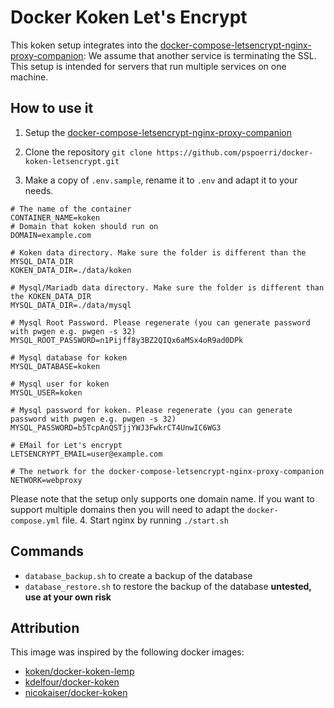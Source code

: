 # Docker Koken Let's Encrypt

This koken setup integrates into the [docker-compose-letsencrypt-nginx-proxy-companion](https://github.com/evertramos/docker-compose-letsencrypt-nginx-proxy-companion): 
We assume that another service is terminating the SSL. This setup is intended for servers that run multiple services on one machine.

## How to use it

1. Setup the [docker-compose-letsencrypt-nginx-proxy-companion](https://github.com/evertramos/docker-compose-letsencrypt-nginx-proxy-companion)
2. Clone the repository `git clone https://github.com/pspoerri/docker-koken-letsencrypt.git`

3. Make a copy of `.env.sample`, rename it to `.env` and adapt it to your needs.
```
# The name of the container
CONTAINER_NAME=koken
# Domain that koken should run on
DOMAIN=example.com

# Koken data directory. Make sure the folder is different than the MYSQL_DATA_DIR
KOKEN_DATA_DIR=./data/koken

# Mysql/Mariadb data directory. Make sure the folder is different than the KOKEN_DATA_DIR
MYSQL_DATA_DIR=./data/mysql

# Mysql Root Password. Please regenerate (you can generate password with pwgen e.g. pwgen -s 32)
MYSQL_ROOT_PASSWORD=n1Pijff8y3BZ2QIQx6aMSx4oR9ad0DPk

# Mysql database for koken
MYSQL_DATABASE=koken

# Mysql user for koken
MYSQL_USER=koken

# Mysql password for koken. Please regenerate (you can generate password with pwgen e.g. pwgen -s 32)
MYSQL_PASSWORD=b5TcpAnQSTjjYWJ3FwkrCT4UnwIC6WG3

# EMail for Let's encrypt
LETSENCRYPT_EMAIL=user@example.com

# The network for the docker-compose-letsencrypt-nginx-proxy-companion 
NETWORK=webproxy
```
Please note that the setup only supports one domain name. If you want to support multiple domains then you will need to adapt the `docker-compose.yml` file. 
4. Start nginx by running `./start.sh`

## Commands

 - `database_backup.sh` to create a backup of the database
 - `database_restore.sh` to restore the backup of the database **untested, use at your own risk**

## Attribution

This image was inspired by the following docker images:

 - [koken/docker-koken-lemp](https://github.com/koken/docker-koken-lemp)
 - [kdelfour/docker-koken](https://github.com/kdelfour/docker-koken)
 - [nicokaiser/docker-koken](https://github.com/nicokaiser/docker-koken)
